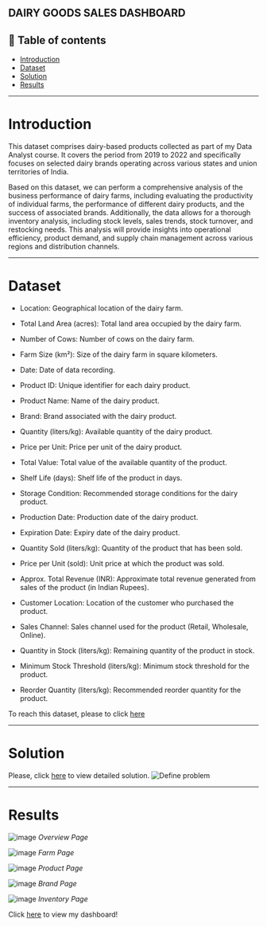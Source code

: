 DAIRY GOODS SALES DASHBOARD
----------------------------------------------------------------

**📝 Table of contents**
-------------------------------------------------------------------
- [Introduction]()
- [Dataset]()
- [Solution]()
- [Results]()

--------------------------------------------------------------------
# Introduction
This dataset comprises dairy-based products collected as part of my Data Analyst course. It covers the period from 2019 to 2022 and specifically focuses on selected dairy brands operating across various states and union territories of India.

Based on this dataset, we can perform a comprehensive analysis of the business performance of dairy farms, including evaluating the productivity of individual farms, the performance of different dairy products, and the success of associated brands. Additionally, the data allows for a thorough inventory analysis, including stock levels, sales trends, stock turnover, and restocking needs. This analysis will provide insights into operational efficiency, product demand, and supply chain management across various regions and distribution channels.

-------------------------------------------------------------------
# Dataset
- Location: Geographical location of the dairy farm.

- Total Land Area (acres): Total land area occupied by the dairy farm.

- Number of Cows: Number of cows on the dairy farm.

- Farm Size (km²): Size of the dairy farm in square kilometers.

- Date: Date of data recording.

- Product ID: Unique identifier for each dairy product.

- Product Name: Name of the dairy product.

- Brand: Brand associated with the dairy product.

- Quantity (liters/kg): Available quantity of the dairy product.

- Price per Unit: Price per unit of the dairy product.

- Total Value: Total value of the available quantity of the product.

- Shelf Life (days): Shelf life of the product in days.

- Storage Condition: Recommended storage conditions for the dairy product.

- Production Date: Production date of the dairy product.

- Expiration Date: Expiry date of the dairy product.

- Quantity Sold (liters/kg): Quantity of the product that has been sold.

- Price per Unit (sold): Unit price at which the product was sold.

- Approx. Total Revenue (INR): Approximate total revenue generated from sales of the product (in Indian Rupees).

- Customer Location: Location of the customer who purchased the product.

- Sales Channel: Sales channel used for the product (Retail, Wholesale, Online).

- Quantity in Stock (liters/kg): Remaining quantity of the product in stock.

- Minimum Stock Threshold (liters/kg): Minimum stock threshold for the product.

- Reorder Quantity (liters/kg): Recommended reorder quantity for the product.

To reach this dataset, please to click [here]()

-------------------------------------------------------------------
# Solution
Please, click [here](https://www.canva.com/design/DAGn8Z3NJOk/NPP56MwyU9LJSfsMBxtd5A/edit?utm_content=DAGn8Z3NJOk&utm_campaign=designshare&utm_medium=link2&utm_source=sharebutton) to view detailed solution.
![Define problem](https://github.com/user-attachments/assets/ef202736-2660-40e9-bc8f-1bf8785e292e)

-------------------------------------------------------------------
# Results
![image](https://github.com/user-attachments/assets/04bf9184-47b9-4dbe-a741-2e672107ae3a)
*Overview Page*

![image](https://github.com/user-attachments/assets/fe1e7a94-d03d-4d34-b6ac-70104edc9391)
*Farm Page*

![image](https://github.com/user-attachments/assets/0a0051dc-ab82-4d0e-b5a8-207af0b7ac2a)
*Product Page*

![image](https://github.com/user-attachments/assets/b8ac7ed0-1bae-476f-bd82-6d74a64709f0)
*Brand Page*

![image](https://github.com/user-attachments/assets/435961a2-da6b-4b17-8dee-b172b514d1fd)
*Inventory Page*

Click [here]() to view my dashboard!

